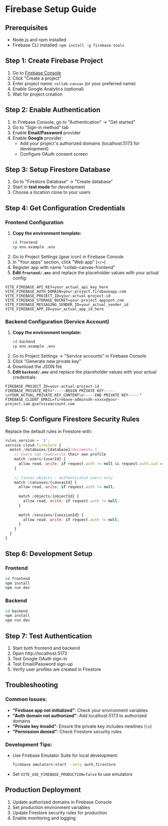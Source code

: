 # Firebase Setup Guide

## Prerequisites
- Node.js and npm installed
- Firebase CLI installed: `npm install -g firebase-tools`

## Step 1: Create Firebase Project

1. Go to [Firebase Console](https://console.firebase.google.com/)
2. Click "Create a project"
3. Enter project name: `collab-canvas` (or your preferred name)
4. Enable Google Analytics (optional)
5. Wait for project creation

## Step 2: Enable Authentication

1. In Firebase Console, go to "Authentication" → "Get started"
2. Go to "Sign-in method" tab
3. Enable **Email/Password** provider
4. Enable **Google** provider:
   - Add your project's authorized domains (localhost:5173 for development)
   - Configure OAuth consent screen

## Step 3: Setup Firestore Database

1. Go to "Firestore Database" → "Create database"
2. Start in **test mode** for development
3. Choose a location close to your users

## Step 4: Get Configuration Credentials

### Frontend Configuration
1. **Copy the environment template:**
   ```bash
   cd frontend
   cp env.example .env
   ```
2. Go to Project Settings (gear icon) in Firebase Console
3. In "Your apps" section, click "Web app" (`</>`)
4. Register app with name "collab-canvas-frontend"
5. **Edit `frontend/.env`** and replace the placeholder values with your actual config:

```env
VITE_FIREBASE_API_KEY=your_actual_api_key_here
VITE_FIREBASE_AUTH_DOMAIN=your-project.firebaseapp.com
VITE_FIREBASE_PROJECT_ID=your-actual-project-id
VITE_FIREBASE_STORAGE_BUCKET=your-project.appspot.com
VITE_FIREBASE_MESSAGING_SENDER_ID=your_actual_sender_id
VITE_FIREBASE_APP_ID=your_actual_app_id_here
```

### Backend Configuration (Service Account)
1. **Copy the environment template:**
   ```bash
   cd backend
   cp env.example .env
   ```
2. Go to Project Settings → "Service accounts" in Firebase Console
3. Click "Generate new private key"
4. Download the JSON file
5. **Edit `backend/.env`** and replace the placeholder values with your actual credentials:

```env
FIREBASE_PROJECT_ID=your-actual-project-id
FIREBASE_PRIVATE_KEY="-----BEGIN PRIVATE KEY-----\nYOUR_ACTUAL_PRIVATE_KEY_CONTENT\n-----END PRIVATE KEY-----"
FIREBASE_CLIENT_EMAIL=firebase-adminsdk-xxxxx@your-project.iam.gserviceaccount.com
```

## Step 5: Configure Firestore Security Rules

Replace the default rules in Firestore with:

```javascript
rules_version = '2';
service cloud.firestore {
  match /databases/{database}/documents {
    // Users can read/write their own profile
    match /users/{userId} {
      allow read, write: if request.auth != null && request.auth.uid == userId;
    }
    
    // Canvas objects - authenticated users only
    match /canvases/{canvasId} {
      allow read, write: if request.auth != null;
      
      match /objects/{objectId} {
        allow read, write: if request.auth != null;
      }
      
      match /sessions/{sessionId} {
        allow read, write: if request.auth != null;
      }
    }
  }
}
```

## Step 6: Development Setup

### Frontend
```bash
cd frontend
npm install
npm run dev
```

### Backend
```bash
cd backend
npm install
npm run dev
```

## Step 7: Test Authentication

1. Start both frontend and backend
2. Open http://localhost:5173
3. Test Google OAuth sign-in
4. Test Email/Password sign-up
5. Verify user profiles are created in Firestore

## Troubleshooting

### Common Issues:
- **"Firebase app not initialized"**: Check your environment variables
- **"Auth domain not authorized"**: Add localhost:5173 to authorized domains
- **"Private key invalid"**: Ensure the private key includes newlines (`\n`)
- **"Permission denied"**: Check Firestore security rules

### Development Tips:
- Use Firebase Emulator Suite for local development:
  ```bash
  firebase emulators:start --only auth,firestore
  ```
- Set `VITE_USE_FIREBASE_PRODUCTION=false` to use emulators

## Production Deployment

1. Update authorized domains in Firebase Console
2. Set production environment variables
3. Update Firestore security rules for production
4. Enable monitoring and logging
